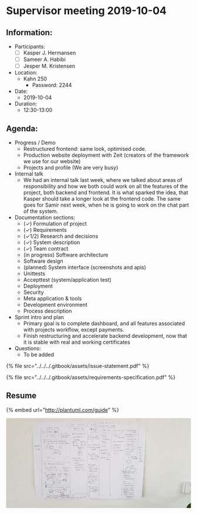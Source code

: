 # Supervisor meeting 2019-10-04

## Information:

* Participants:
  * [ ] Kasper J. Hermansen
  * [ ] Sameer A. Habibi
  * [ ] Jesper M. Kristensen
* Location:
  * Kahn 250
    * Password: 2244
* Date:
  * 2019-10-04
* Duration:
  * 12:30-13:00

## Agenda:

* Progress / Demo
  * Restructured frontend: same look, optimised code.
  * Production website deployment with Zeit \(creators of the framework we use for our website\)
  * Projects and profile \(We are very busy\)
* Internal talk
  * We had an internal talk last week, where we talked about areas of responsibility and how we both could work on all the features of the project, both backend and frontend. It is what sparked the idea, that Kasper should take a longer look at the frontend code. The same goes for Samir next week, when he is going to work on the chat part of the system.
* Documentation sections:
  * \(✓\) Formulation of project
  * \(✓\) Requirements
  * \(✓1/2\) Research and decisions
  * \(✓\) System description
  * \(✓\) Team contract
  * \(in progress\) Software architecture
  * Software design
  * \(planned\) System interface \(screenshots and apis\)
  * Unittests
  * Accepttest \(system/application test\)
  * Deployment
  * Security
  * Meta application & tools
  * Development environment
  * Process description
* Sprint intro and plan
  * Primary goal is to complete dashboard, and all features associated with projects workflow, except payments.
  * Finish restructuring and accelerate backend development, now that it is stable with real and working certificates
* Questions:
  * To be added

{% file src="../../../.gitbook/assets/issue-statement.pdf" %}

{% file src="../../../.gitbook/assets/requirements-specification.pdf" %}

## Resume

{% embed url="http://plantuml.com/guide" %}

![](../../../.gitbook/assets/72190588_548826135886811_995891607569956864_n-1.jpg)


